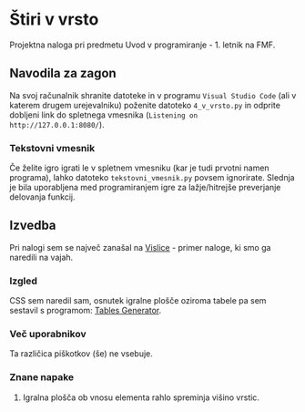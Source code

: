 # Štiri v vrsto
Projektna naloga pri predmetu Uvod v programiranje - 1. letnik na FMF.

## Navodila za zagon
Na svoj računalnik shranite datoteke in v programu `Visual Studio Code` (ali v katerem drugem urejevalniku) poženite datoteko `4_v_vrsto.py` in odprite dobljeni link do spletnega vmesnika (`Listening on http://127.0.0.1:8080/`).

### Tekstovni vmesnik
Če želite igro igrati le v spletnem vmesniku (kar je tudi prvotni namen programa), lahko datoteko `tekstovni_vmesnik.py` povsem ignorirate. Slednja je bila uporabljena med programiranjem igre za lažje/hitrejše preverjanje delovanja funkcij.

## Izvedba
Pri nalogi sem se največ zanašal na [Vislice](https://github.com/UrbanRupnik/Vislice) - primer naloge, ki smo ga naredili na vajah.

### Izgled
CSS sem naredil sam, osnutek igralne plošče oziroma tabele pa sem sestavil s programom: [Tables Generator](https://www.tablesgenerator.com/).

### Več uporabnikov
Ta različica piškotkov (še) ne vsebuje.

### Znane napake
1. Igralna plošča ob vnosu elementa rahlo spreminja višino vrstic.